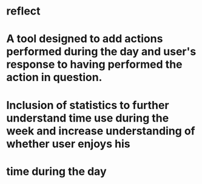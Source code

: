 # reflect

# A tool designed to add actions performed during the day and user's response to having performed the action in question.

# Inclusion of statistics to further understand time use during the week and increase understanding of whether user enjoys his 
# time during the day
